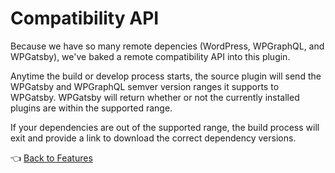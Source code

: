# Compatibility API

Because we have so many remote depencies (WordPress, WPGraphQL, and WPGatsby), we've baked a remote compatibility API into this plugin.

Anytime the build or develop process starts, the source plugin will send the WPGatsby and WPGraphQL semver version ranges it supports to WPGatsby. WPGatsby will return whether or not the currently installed plugins are within the supported range.

If your dependencies are out of the supported range, the build process will exit and provide a link to download the correct dependency versions.

:point_left: [Back to Features](./index.md)
